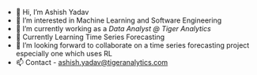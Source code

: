 - 👋 Hi, I’m Ashish Yadav
- 👀 I’m interested in Machine Learning and Software Engineering
- :briefcase: I’m currently working as a *Data Analyst @ Tiger Analytics*
- :book: Currently Learning Time Series Forecasting
- 💞️ I’m looking forward to collaborate on a time series forecasting project especially one which uses RL
- 📫 Contact - ashish.yadav@tigeranalytics.com
